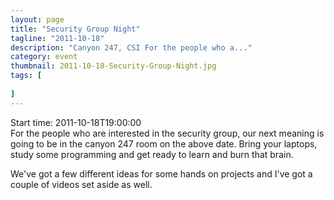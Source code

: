 ```yaml
---
layout: page 
title: "Security Group Night"
tagline: "2011-10-18"
description: "Canyon 247, CSI For the people who a..."
category: event
thumbnail: 2011-10-18-Security-Group-Night.jpg
tags: [
	
]
---
```


Start time: 2011-10-18T19:00:00  
For the people who are interested in the security group, our next meaning is going to be in the canyon 247 room on the above date.  Bring your laptops, study some programming and get ready to learn and burn that brain.

We've got a few different ideas for some hands on projects and I've got a couple of videos set aside as well.
